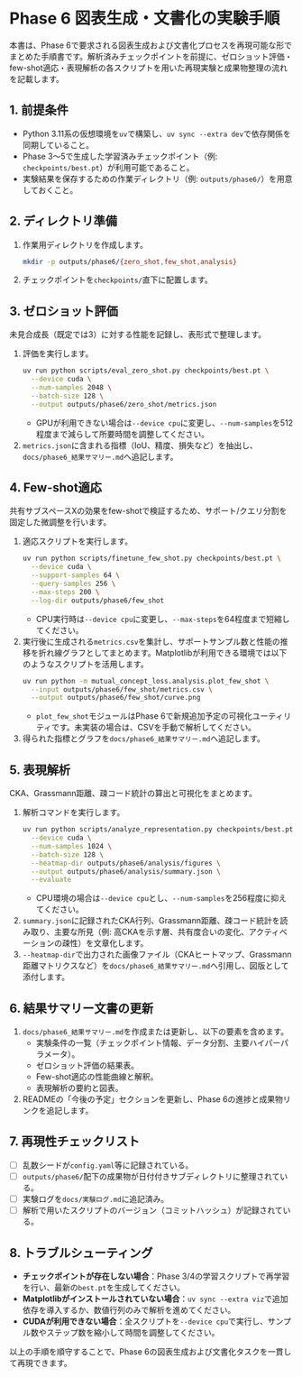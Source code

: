 # Phase 6 図表生成・文書化の実験手順

本書は、Phase 6で要求される図表生成および文書化プロセスを再現可能な形でまとめた手順書です。解析済みチェックポイントを前提に、ゼロショット評価・few-shot適応・表現解析の各スクリプトを用いた再現実験と成果物整理の流れを記載します。

## 1. 前提条件
- Python 3.11系の仮想環境を`uv`で構築し、`uv sync --extra dev`で依存関係を同期していること。
- Phase 3〜5で生成した学習済みチェックポイント（例: `checkpoints/best.pt`）が利用可能であること。
- 実験結果を保存するための作業ディレクトリ（例: `outputs/phase6/`）を用意しておくこと。

## 2. ディレクトリ準備
1. 作業用ディレクトリを作成します。
   ```bash
   mkdir -p outputs/phase6/{zero_shot,few_shot,analysis}
   ```
2. チェックポイントを`checkpoints/`直下に配置します。

## 3. ゼロショット評価
未見合成長（既定では3）に対する性能を記録し、表形式で整理します。

1. 評価を実行します。
   ```bash
   uv run python scripts/eval_zero_shot.py checkpoints/best.pt \
     --device cuda \
     --num-samples 2048 \
     --batch-size 128 \
     --output outputs/phase6/zero_shot/metrics.json
   ```
   - GPUが利用できない場合は`--device cpu`に変更し、`--num-samples`を512程度まで減らして所要時間を調整してください。
2. `metrics.json`に含まれる指標（IoU、精度、損失など）を抽出し、`docs/phase6_結果サマリー.md`へ追記します。

## 4. Few-shot適応
共有サブスペースXの効果をfew-shotで検証するため、サポート/クエリ分割を固定した微調整を行います。

1. 適応スクリプトを実行します。
   ```bash
   uv run python scripts/finetune_few_shot.py checkpoints/best.pt \
     --device cuda \
     --support-samples 64 \
     --query-samples 256 \
     --max-steps 200 \
     --log-dir outputs/phase6/few_shot
   ```
   - CPU実行時は`--device cpu`に変更し、`--max-steps`を64程度まで短縮してください。
2. 実行後に生成される`metrics.csv`を集計し、サポートサンプル数と性能の推移を折れ線グラフとしてまとめます。Matplotlibが利用できる環境では以下のようなスクリプトを活用します。
   ```bash
   uv run python -m mutual_concept_loss.analysis.plot_few_shot \
     --input outputs/phase6/few_shot/metrics.csv \
     --output outputs/phase6/few_shot/curve.png
   ```
   - `plot_few_shot`モジュールはPhase 6で新規追加予定の可視化ユーティリティです。未実装の場合は、CSVを手動で解析してください。
3. 得られた指標とグラフを`docs/phase6_結果サマリー.md`へ追記します。

## 5. 表現解析
CKA、Grassmann距離、疎コード統計の算出と可視化をまとめます。

1. 解析コマンドを実行します。
   ```bash
   uv run python scripts/analyze_representation.py checkpoints/best.pt \
     --device cuda \
     --num-samples 1024 \
     --batch-size 128 \
     --heatmap-dir outputs/phase6/analysis/figures \
     --output outputs/phase6/analysis/summary.json \
     --evaluate
   ```
   - CPU環境の場合は`--device cpu`とし、`--num-samples`を256程度に抑えてください。
2. `summary.json`に記録されたCKA行列、Grassmann距離、疎コード統計を読み取り、主要な所見（例: 高CKAを示す層、共有度合いの変化、アクティベーションの疎性）を文章化します。
3. `--heatmap-dir`で出力された画像ファイル（CKAヒートマップ、Grassmann距離マトリクスなど）を`docs/phase6_結果サマリー.md`へ引用し、図版として添付します。

## 6. 結果サマリー文書の更新
1. `docs/phase6_結果サマリー.md`を作成または更新し、以下の要素を含めます。
   - 実験条件の一覧（チェックポイント情報、データ分割、主要ハイパーパラメータ）。
   - ゼロショット評価の結果表。
   - Few-shot適応の性能曲線と解釈。
   - 表現解析の要約と図表。
2. READMEの「今後の予定」セクションを更新し、Phase 6の進捗と成果物リンクを追記します。

## 7. 再現性チェックリスト
- [ ] 乱数シードが`config.yaml`等に記録されている。
- [ ] `outputs/phase6/`配下の成果物が日付付きサブディレクトリに整理されている。
- [ ] 実験ログを`docs/実験ログ.md`に追記済み。
- [ ] 解析で用いたスクリプトのバージョン（コミットハッシュ）が記録されている。

## 8. トラブルシューティング
- **チェックポイントが存在しない場合**：Phase 3/4の学習スクリプトで再学習を行い、最新の`best.pt`を生成してください。
- **Matplotlibがインストールされていない場合**：`uv sync --extra viz`で追加依存を導入するか、数値行列のみで解析を進めてください。
- **CUDAが利用できない場合**：全スクリプトを`--device cpu`で実行し、サンプル数やステップ数を縮小して時間を調整してください。

以上の手順を順守することで、Phase 6の図表生成および文書化タスクを一貫して再現できます。
